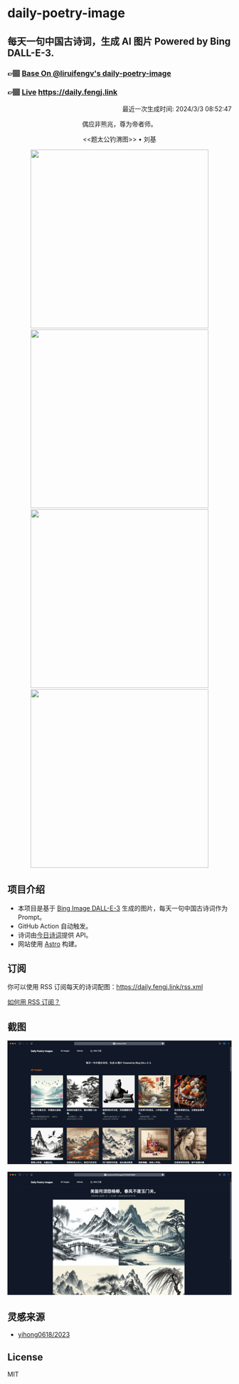 
# daily-poetry-image

## 每天一句中国古诗词，生成 AI 图片 Powered by Bing DALL-E-3.

### 👉🏽 [Base On @liruifengv's daily-poetry-image](https://github.com/liruifengv/daily-poetry-image)

### 👉🏽 [Live](https://daily.fengj.link) https://daily.fengj.link

<p align="right">
  最近一次生成时间: 2024/3/3 08:52:47
</p>
<p align="center">
偶应非熊兆，尊为帝者师。
</p>
<p align="center">
<<题太公钓渭图>> • 刘基
</p>
<p align="center">
<img src="https://tse4.mm.bing.net/th/id/OIG1.lxfg5PBiMnrhiO7woroU" height="400" width="400" />
<img src="https://tse2.mm.bing.net/th/id/OIG1.EqhUkwfPwpwTdU9SGjya" height="400" width="400" />
<img src="https://tse3.mm.bing.net/th/id/OIG1.kIkR9cWHn8k_uowNBwSk" height="400" width="400" />
<img src="https://tse2.mm.bing.net/th/id/OIG1.x6YK8cwJgf9ogwJ.Paz7" height="400" width="400" />
</p>

## 项目介绍

-   本项目是基于 [Bing Image DALL-E-3](https://www.bing.com/images/create) 生成的图片，每天一句中国古诗词作为 Prompt。
-   GitHub Action 自动触发。
-   诗词由[今日诗词](https://www.jinrishici.com/)提供 API。
-   网站使用 [Astro](https://astro.build) 构建。

## 订阅

你可以使用 RSS 订阅每天的诗词配图：https://daily.fengj.link/rss.xml

[如何用 RSS 订阅？](https://zhuanlan.zhihu.com/p/55026716)

## 截图

![图片列表](./screenshots/Snipaste_2023-12-28_21-00-26.png)

![图片详情](./screenshots/Snipaste_2023-12-28_21-00-53.png)

## 灵感来源

-   [yihong0618/2023](https://github.com/yihong0618/2023)

## License

MIT
